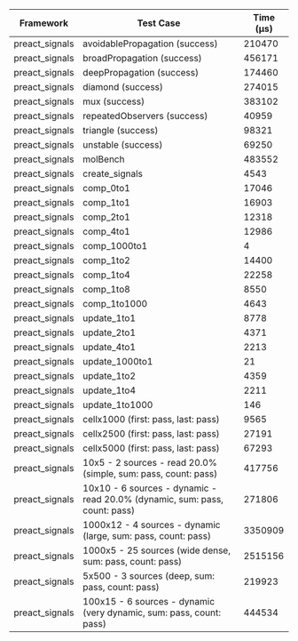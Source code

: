 | Framework | Test Case | Time (μs) |
| --- | --- | --- |
| preact_signals | avoidablePropagation (success) | 210470 |
| preact_signals | broadPropagation (success) | 456171 |
| preact_signals | deepPropagation (success) | 174460 |
| preact_signals | diamond (success) | 274015 |
| preact_signals | mux (success) | 383102 |
| preact_signals | repeatedObservers (success) | 40959 |
| preact_signals | triangle (success) | 98321 |
| preact_signals | unstable (success) | 69250 |
| preact_signals | molBench | 483552 |
| preact_signals | create_signals | 4543 |
| preact_signals | comp_0to1 | 17046 |
| preact_signals | comp_1to1 | 16903 |
| preact_signals | comp_2to1 | 12318 |
| preact_signals | comp_4to1 | 12986 |
| preact_signals | comp_1000to1 | 4 |
| preact_signals | comp_1to2 | 14400 |
| preact_signals | comp_1to4 | 22258 |
| preact_signals | comp_1to8 | 8550 |
| preact_signals | comp_1to1000 | 4643 |
| preact_signals | update_1to1 | 8778 |
| preact_signals | update_2to1 | 4371 |
| preact_signals | update_4to1 | 2213 |
| preact_signals | update_1000to1 | 21 |
| preact_signals | update_1to2 | 4359 |
| preact_signals | update_1to4 | 2211 |
| preact_signals | update_1to1000 | 146 |
| preact_signals | cellx1000 (first: pass, last: pass) | 9565 |
| preact_signals | cellx2500 (first: pass, last: pass) | 27191 |
| preact_signals | cellx5000 (first: pass, last: pass) | 67293 |
| preact_signals | 10x5 - 2 sources - read 20.0% (simple, sum: pass, count: pass) | 417756 |
| preact_signals | 10x10 - 6 sources - dynamic - read 20.0% (dynamic, sum: pass, count: pass) | 271806 |
| preact_signals | 1000x12 - 4 sources - dynamic (large, sum: pass, count: pass) | 3350909 |
| preact_signals | 1000x5 - 25 sources (wide dense, sum: pass, count: pass) | 2515156 |
| preact_signals | 5x500 - 3 sources (deep, sum: pass, count: pass) | 219923 |
| preact_signals | 100x15 - 6 sources - dynamic (very dynamic, sum: pass, count: pass) | 444534 |
